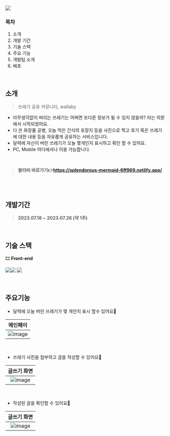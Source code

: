 # <img src="https://plasknew.s3.ap-northeast-2.amazonaws.com/dhdhk.PNG">
### **목차**
1. 소개
2. 개발 기간
3. 기술 스택
4. 주요 기능
5. 개발팀 소개
6. 배포
<br/>

## 소개
> 쓰레기 공유 커뮤니티, wallaby
- 아무생각없이 버리는 쓰레기는 어쩌면 또다른 정보가 될 수 있지 않을까? 라는 의문에서 시작되었어요.
- 다 쓴 화장품 공병, 오늘 먹은 간식의 포장지 등을 사진으로 찍고 후기 혹은 쓰레기에 대한 내용 등을 자유롭게 공유하는 서비스입니다.
- 달력에 자신이 버린 쓰레기가 오늘 몇개인지 표시하고 확인 할 수 있어요.
- PC, Mobile 어디에서나 이용 가능합니다.
<br/>

> **왈라비 바로가기👉https://splendorous-mermaid-6ff969.netlify.app/**
<br/>
<br/>

## 개발기간
> **2023.07.18 ~ 2023.07.26 (약 1주)**
<br/>

## 기술 스택
🎞 **Front-end** 

<span><img src="https://img.shields.io/badge/javascript-FFF?style=for-the-badge&logo=javascript&logoColor=black"></span><span><img src="https://img.shields.io/badge/css-fff?style=for-the-badge&logo=css3&logoColor=black"> </span> <span><img src="https://img.shields.io/badge/html5-fff?style=for-the-badge&logo=html5&logoColor=black"></span>

<br/>

## 주요기능

- 달력에 오늘 버린 쓰레기가 몇 개인지 표시 할수 있어요🌱

|메인페이
|:------:
|![image](https://github.com/fun1ty/wallaby/assets/116661333/1a432ebe-9f8d-4cb0-b3c7-97d76a74bd87)
<br/>

- 쓰레기 사진을 첨부하고 글을 작성할 수 있어요🐾
  
|글쓰기 화면
|:------:
|![image](https://github.com/fun1ty/wallaby/assets/116661333/8e774226-8c64-4c0a-8172-eacb439c5811)
<br/>

- 작성된 글을 확인할 수 있어요🐾
  
|글쓰기 화면
|:------:
|![image](https://github.com/fun1ty/wallaby/assets/116661333/7d5330ee-ebb9-45c9-98e6-8acf4b6fd5c0)
<br/>

